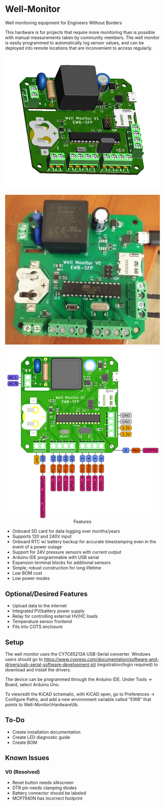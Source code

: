 # Well-Monitor
Well monitoring equipment for Engineers Without Borders

This hardware is for projects that require more monitoring than is possible with manual measurements taken by community members. The well monitor is easily programmed to automatically log sensor values, and can be deployed into remote locations that are inconvenient to access regularly. 

![Isometric View of V1](https://github.com/hansgaensbauer/Well-Monitor/blob/main/Hardware/Well%20Depth%20with%20Mains%20Power/Pictures/iso_view_v1.png?raw=true)

![Photo of Assembled V0](https://github.com/hansgaensbauer/Well-Monitor/blob/main/Hardware/Well%20Depth%20with%20Mains%20Power/Pictures/photo_v0.jpg?raw=true)


<p align="center">
  <img src="https://github.com/hansgaensbauer/Well-Monitor/blob/main/Hardware/Well%20Depth%20with%20Mains%20Power/Documentation/arduino-pinout.png?raw=true" alt="V1 Arduino Pinout/>
</p>

## Features
* Onboard SD card for data logging over months/years
* Supports 120 and 240V input
* Onboard RTC w/ battery backup for accurate timestamping even in the event of a power outage
* Support for 24V pressure sensors with current output
* Arduino IDE programmable with USB serial
* Expansion terminal blocks for additional sensors
* Simple, robust construction for long lifetime
* Low BOM cost
* Low power modes

## Optional/Desired Features
* Upload data to the internet
* Integrated PV/battery power supply
* Relay for controlling external HV/HC loads
* Temperature sensor frontend
* Fits into COTS enclosure

## Setup

The well monitor uses the CY7C65213A USB-Serial converter. Windows users should go to https://www.cypress.com/documentation/software-and-drivers/usb-serial-software-development-kit (registration/login required) to download and install the drivers. 

The device can be programmed through the Arduino IDE. Under Tools -> Board, select Arduino Uno. 

To view/edit the KiCAD schematic, with KiCAD open, go to Preferences -> Configure Paths, and add a new environment variable called "EWB" that points to Well-Monitor\Hardware\lib. 

## To-Do
* Create installation documentation
* Create LED diagnostic guide
* Create BOM

## Known Issues
### V0 (Resolved)
* Reset button needs silkscreen
* DTR pin needs clamping diodes
* Battery connector should be labeled
* MCP7940N has incorrect footprint



